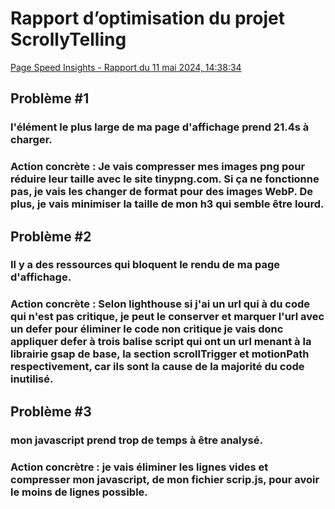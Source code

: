 # Rapport d’optimisation du projet ScrollyTelling
[Page Speed Insights - Rapport du 11 mai 2024, 14:38:34](https://pagespeed.web.dev/analysis/https-keven-tim-momo-com/yn6mdgjuta?form_factor=mobile)
## Problème #1
### l'élément le plus large de ma page d'affichage prend 21.4s à charger.
### Action concrète : Je vais compresser mes images png pour réduire leur taille avec le site tinypng.com. Si ça ne fonctionne pas, je vais les changer de format pour des images WebP. De plus, je vais minimiser la taille de mon h3 qui semble être lourd.

## Problème #2
### Il y a des ressources qui bloquent le rendu de ma page d'affichage.
### Action concrète : Selon lighthouse si j'ai un url qui à du code qui n'est pas critique, je peut le conserver et marquer l'url avec un defer pour éliminer le code non critique je vais donc appliquer defer à trois balise script qui ont un url menant à la librairie gsap de base, la section scrollTrigger et motionPath respectivement, car ils sont la cause de la majorité du code inutilisé.

## Problème #3
### mon javascript prend trop de temps à être analysé.
### Action concrètre : je vais éliminer les lignes vides et compresser mon javascript, de mon fichier scrip.js, pour avoir le moins de lignes possible.

